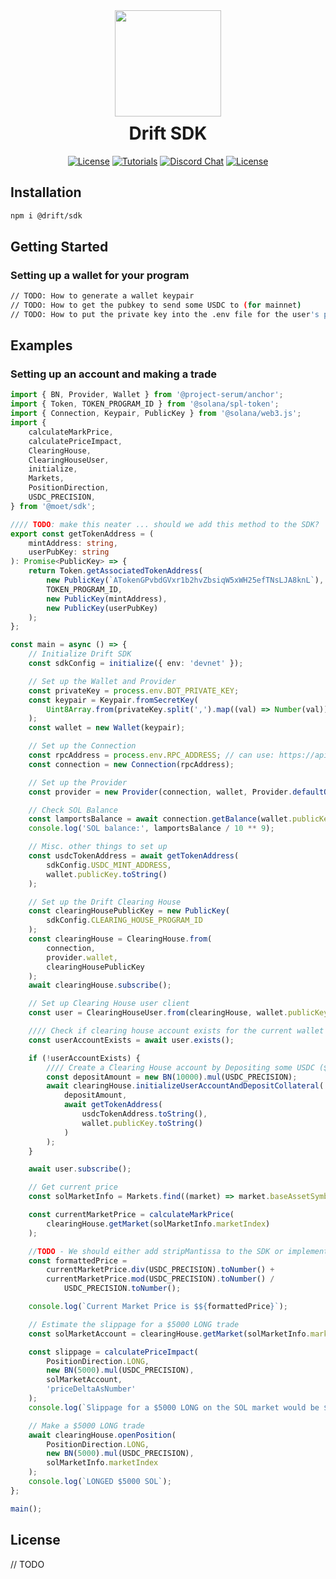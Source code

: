 <div align="center">
  <img height="170x" src="https://uploads-ssl.webflow.com/611580035ad59b20437eb024/616f97a42f5637c4517d0193_Logo%20(1)%20(1).png" />

  <h1 style="margin-top:10px;">Drift SDK</h1>

  <p>
  <!-- // todo -->
    <a href="https://opensource.org/licenses/Apache-2.0"><img alt="License" src="https://img.shields.io/npm/v/@drift/sdk" /></a>
    <!-- // todo -->
    <a href="https://sdk.drift.trade"><img alt="Tutorials" src="https://img.shields.io/badge/docs-tutorials-blueviolet" /></a>
    <a href="https://discord.com/channels/849494028176588802/878700556904980500"><img alt="Discord Chat" src="https://img.shields.io/discord/889577356681945098?color=blueviolet" /></a>
    <!-- // todo -->
    <a href="https://opensource.org/licenses/Apache-2.0"><img alt="License" src="https://img.shields.io/github/license/project-serum/anchor?color=blueviolet" /></a>
  </p>
</div>

## Installation

```bash
npm i @drift/sdk 
```

## Getting Started

### Setting up a wallet for your program
```bash
// TODO: How to generate a wallet keypair
// TODO: How to get the pubkey to send some USDC to (for mainnet)
// TODO: How to put the private key into the .env file for the user's program
```

## Examples
### Setting up an account and making a trade

```typescript
import { BN, Provider, Wallet } from '@project-serum/anchor';
import { Token, TOKEN_PROGRAM_ID } from '@solana/spl-token';
import { Connection, Keypair, PublicKey } from '@solana/web3.js';
import {
	calculateMarkPrice,
	calculatePriceImpact,
	ClearingHouse,
	ClearingHouseUser,
	initialize,
	Markets,
	PositionDirection,
	USDC_PRECISION,
} from '@moet/sdk';

//// TODO: make this neater ... should we add this method to the SDK?
export const getTokenAddress = (
	mintAddress: string,
	userPubKey: string
): Promise<PublicKey> => {
	return Token.getAssociatedTokenAddress(
		new PublicKey(`ATokenGPvbdGVxr1b2hvZbsiqW5xWH25efTNsLJA8knL`),
		TOKEN_PROGRAM_ID,
		new PublicKey(mintAddress),
		new PublicKey(userPubKey)
	);
};

const main = async () => {
	// Initialize Drift SDK
	const sdkConfig = initialize({ env: 'devnet' });

	// Set up the Wallet and Provider
	const privateKey = process.env.BOT_PRIVATE_KEY;
	const keypair = Keypair.fromSecretKey(
		Uint8Array.from(privateKey.split(',').map((val) => Number(val)))
	);
	const wallet = new Wallet(keypair);

	// Set up the Connection
	const rpcAddress = process.env.RPC_ADDRESS; // can use: https://api.devnet.solana.com for devnet; https://api.mainnet-beta.solana.com for mainnet;
	const connection = new Connection(rpcAddress);

	// Set up the Provider
	const provider = new Provider(connection, wallet, Provider.defaultOptions());

	// Check SOL Balance
	const lamportsBalance = await connection.getBalance(wallet.publicKey);
	console.log('SOL balance:', lamportsBalance / 10 ** 9);

	// Misc. other things to set up
	const usdcTokenAddress = await getTokenAddress(
		sdkConfig.USDC_MINT_ADDRESS,
		wallet.publicKey.toString()
	);

	// Set up the Drift Clearing House
	const clearingHousePublicKey = new PublicKey(
		sdkConfig.CLEARING_HOUSE_PROGRAM_ID
	);
	const clearingHouse = ClearingHouse.from(
		connection,
		provider.wallet,
		clearingHousePublicKey
	);
	await clearingHouse.subscribe();

	// Set up Clearing House user client
	const user = ClearingHouseUser.from(clearingHouse, wallet.publicKey);

	//// Check if clearing house account exists for the current wallet
	const userAccountExists = await user.exists();

	if (!userAccountExists) {
		//// Create a Clearing House account by Depositing some USDC ($10,000 in this case)
		const depositAmount = new BN(10000).mul(USDC_PRECISION);
		await clearingHouse.initializeUserAccountAndDepositCollateral(
			depositAmount,
			await getTokenAddress(
				usdcTokenAddress.toString(),
				wallet.publicKey.toString()
			)
		);
	}

	await user.subscribe();

	// Get current price
	const solMarketInfo = Markets.find((market) => market.baseAssetSymbol === 'SOL');

	const currentMarketPrice = calculateMarkPrice(
		clearingHouse.getMarket(solMarketInfo.marketIndex)
	);

	//TODO - We should either add stripMantissa to the SDK or implement our new Wrapped BN to do this for us in a neat way
	const formattedPrice =
		currentMarketPrice.div(USDC_PRECISION).toNumber() +
		currentMarketPrice.mod(USDC_PRECISION).toNumber() /
			USDC_PRECISION.toNumber();

	console.log(`Current Market Price is $${formattedPrice}`);

	// Estimate the slippage for a $5000 LONG trade
	const solMarketAccount = clearingHouse.getMarket(solMarketInfo.marketIndex);

	const slippage = calculatePriceImpact(
		PositionDirection.LONG,
		new BN(5000).mul(USDC_PRECISION),
		solMarketAccount,
		'priceDeltaAsNumber'
	);
	console.log(`Slippage for a $5000 LONG on the SOL market would be $${slippage}`);

	// Make a $5000 LONG trade
	await clearingHouse.openPosition(
		PositionDirection.LONG,
		new BN(5000).mul(USDC_PRECISION),
		solMarketInfo.marketIndex
	);
	console.log(`LONGED $5000 SOL`);
};

main();

```

## License
// TODO